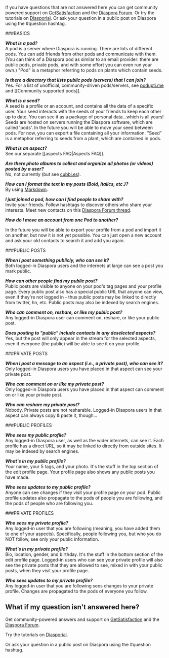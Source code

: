 If you have questions that are not answered here you can get community powered support on [GetSatisfaction](http://getsatisfaction.com/diaspora) and the [Diaspora Forum](http://www.diasporaforum.org/).  Or try the tutorials on [Diasporial](http://diasporial.com/tutorials).  Or ask your question in a public post on Diaspora using the #question hashtag.

###BASICS

***What is a pod?***  
A pod is a server where Diaspora is running. There are lots of different pods. You can add friends from other pods and communicate with them. (You can think of a Diaspora pod as similar to an email provider: there are public pods, private pods, and with some effort you can even run your own.) "Pod" is a metaphor referring to pods on plants which contain seeds.

***Is there a directory that lists public pods (servers) that I can join?***  
Yes. For a list of unofficial, community-driven pods/servers, see [podupti.me](http://podupti.me/) and [[Community supported pods]].

***What is a seed?***  
A seed is a profile or an account, and contains all the data of a specific user.  Your seed interacts with the seeds of your friends to keep each other up to date.  You can see it as a package of personal data...which is all yours! Seeds are hosted on servers running the Diaspora software, which are called 'pods'. In the future you will be able to move your seed between pods. For now, you can export a file containing all your information.  "Seed" is a metaphor referring to seeds from a plant, which are contained in pods.

***What is an aspect?***  
See our separate [[aspects FAQ|Aspects FAQ]].

***Are there photo albums to collect and organize all photos (or videos) posted by a user?***  
No, not currently (but see [cubbi.es](http://cubbi.es/)).

***How can I format the text in my posts (Bold, Italics, etc.)?***  
By using [Markdown](http://diasporial.com/tutorials/formatting-text).

***I just joined a pod, how can I find people to share with?***  
Invite your friends.  Follow hashtags to discover others who share your interests.  Meet new contacts on this [Diaspora Forum thread](http://www.diasporaforum.org/forum/showthread.php?233-Just-joined-a-Diaspora-pod-Looking-for-people-to-share-with). 


***How do I move an account from one Pod to another?*** 

In the future you will be able to export your profile from a pod and import it on another, but now it is not yet possible. You can just open a new account and ask your old contacts to search it and add you again.

###PUBLIC POSTS

***When I post something publicly, who can see it?***  
Both logged-in Diaspora users and the internets at large can see a post you mark public.

***How can other people find my public post?***  
Public posts are visible to anyone on your pod's tag pages and your profile page. Every public post also has a special public URL that anyone can view, even if they're not logged in - thus public posts may be linked to directly from twitter, hn, etc. Public posts may also be indexed by search engines.

***Who can comment on, reshare, or like my public post?***  
Any logged-in Diaspora user can comment on, reshare, or like your public post.

***Does posting to "public" include contacts in any deselected aspects?***  
Yes, but the post will only appear in the stream for the selected aspects, even if everyone (the public) will be able to see it on your profile.

###PRIVATE POSTS

***When I post a message to an aspect (i.e., a private post), who can see it?***  
Only logged-in Diaspora users you have placed in that aspect can see your private post.

***Who can comment on or like my private post?***  
Only logged-in Diaspora users you have placed in that aspect can comment on or like your private post.

***Who can reshare my private post?***  
Nobody. Private posts are not resharable. Logged-in Diaspora users in that aspect can always copy & paste it, though...

###PUBLIC PROFILES

***Who sees my public profile?***  
Any logged-in Diaspora user, as well as the wider internets, can see it. Each profile has a direct URL, so it may be linked to directly from outside sites. It may be indexed by search engines.

***What's in my public profile?***  
Your name, your 5 tags, and your photo. It's the stuff in the top section of the edit profile page. Your profile page also shows any public posts you have made.

***Who sees updates to my public profile?***  
Anyone can see changes if they visit your profile page on your pod. Public profile updates also propagate to the pods of people you are following, and the pods of people who are following you. 

###PRIVATE PROFILES

***Who sees my private profile?***  
Any logged-in user that you are following (meaning, you have added them to one of your aspects). Specifically, people following you, but who you do NOT follow, see only your public information.

***What's in my private profile?***  
Bio, location, gender, and birthday. It's the stuff in the bottom section of the edit profile page. Logged-in users who can see your private profile will also see the private posts that they are allowed to see, mixed in with your public posts, when they visit your profile page.

***Who sees updates to my private profile?***  
Any logged-in user that you are following sees changes to your private profile. Changes are propagated to the pods of everyone you follow.


## What if my question isn't answered here?

Get community-powered answers and support on [GetSatisfaction](http://getsatisfaction.com/diaspora) and the [Diaspora Forum](http://www.diasporaforum.org/).  

Try the tutorials on [Diasporial](http://diasporial.com/tutorials).

Or ask your question in a public post on Diaspora using the #question hashtag.
